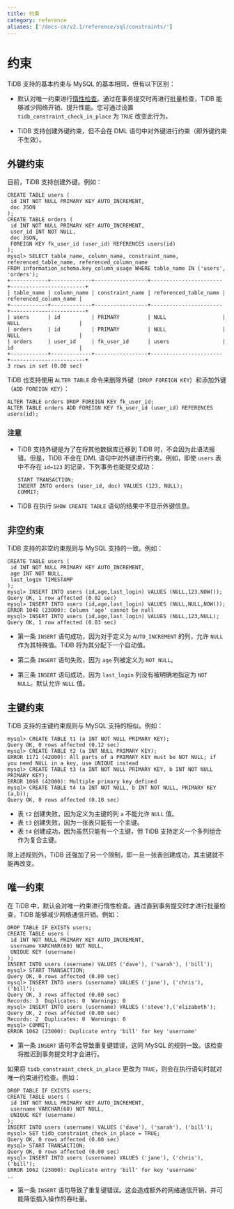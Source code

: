 ```yaml
---
title: 约束
category: reference
aliases: ['/docs-cn/v2.1/reference/sql/constraints/']
---
```


# 约束

TiDB 支持的基本约束与 MySQL 的基本相同，但有以下区别：

- 默认对唯一约束进行[惰性检查](/transaction-overview.md#事务的惰性检查)。通过在事务提交时再进行批量检查，TiDB 能够减少网络开销、提升性能。您可通过设置 `tidb_constraint_check_in_place` 为 `TRUE` 改变此行为。

- TiDB 支持创建外键约束，但不会在 DML 语句中对外键进行约束（即外键约束不生效）。

## 外键约束

目前，TiDB 支持创建外键。例如：

```
CREATE TABLE users (
 id INT NOT NULL PRIMARY KEY AUTO_INCREMENT,
 doc JSON
);
CREATE TABLE orders (
 id INT NOT NULL PRIMARY KEY AUTO_INCREMENT,
 user_id INT NOT NULL,
 doc JSON,
 FOREIGN KEY fk_user_id (user_id) REFERENCES users(id)
);
mysql> SELECT table_name, column_name, constraint_name, referenced_table_name, referenced_column_name
FROM information_schema.key_column_usage WHERE table_name IN ('users', 'orders');
+------------+-------------+-----------------+-----------------------+------------------------+
| table_name | column_name | constraint_name | referenced_table_name | referenced_column_name |
+------------+-------------+-----------------+-----------------------+------------------------+
| users      | id          | PRIMARY         | NULL                  | NULL                   |
| orders     | id          | PRIMARY         | NULL                  | NULL                   |
| orders     | user_id     | fk_user_id      | users                 | id                     |
+------------+-------------+-----------------+-----------------------+------------------------+
3 rows in set (0.00 sec)
```

TiDB 也支持使用 `ALTER TABLE` 命令来删除外键（`DROP FOREIGN KEY`）和添加外键（`ADD FOREIGN KEY`）：

```
ALTER TABLE orders DROP FOREIGN KEY fk_user_id;
ALTER TABLE orders ADD FOREIGN KEY fk_user_id (user_id) REFERENCES users(id);
```

### 注意

* TiDB 支持外键是为了在将其他数据库迁移到 TiDB 时，不会因为此语法报错。但是，TiDB 不会在 DML 语句中对外键进行约束。例如，即使 `users` 表中不存在 `id=123` 的记录，下列事务也能提交成功：

    ```
    START TRANSACTION;
    INSERT INTO orders (user_id, doc) VALUES (123, NULL);
    COMMIT;
    ```

* TiDB 在执行 `SHOW CREATE TABLE` 语句的结果中不显示外键信息。

## 非空约束

TiDB 支持的非空约束规则与 MySQL 支持的一致。例如：

```
CREATE TABLE users (
 id INT NOT NULL PRIMARY KEY AUTO_INCREMENT,
 age INT NOT NULL,
 last_login TIMESTAMP
);
mysql> INSERT INTO users (id,age,last_login) VALUES (NULL,123,NOW());
Query OK, 1 row affected (0.02 sec)
mysql> INSERT INTO users (id,age,last_login) VALUES (NULL,NULL,NOW());
ERROR 1048 (23000): Column 'age' cannot be null
mysql> INSERT INTO users (id,age,last_login) VALUES (NULL,123,NULL);
Query OK, 1 row affected (0.03 sec)
```

* 第一条 `INSERT` 语句成功，因为对于定义为 `AUTO_INCREMENT` 的列，允许 `NULL` 作为其特殊值。TiDB 将为其分配下一个自动值。

* 第二条 `INSERT` 语句失败，因为 `age` 列被定义为 `NOT NULL`。

* 第三条 `INSERT` 语句成功，因为 `last_login` 列没有被明确地指定为 `NOT NULL`。默认允许 `NULL` 值。

## 主键约束

TiDB 支持的主键约束规则与 MySQL 支持的相似。例如：

```
mysql> CREATE TABLE t1 (a INT NOT NULL PRIMARY KEY);
Query OK, 0 rows affected (0.12 sec)
mysql> CREATE TABLE t2 (a INT NULL PRIMARY KEY);
ERROR 1171 (42000): All parts of a PRIMARY KEY must be NOT NULL; if you need NULL in a key, use UNIQUE instead
mysql> CREATE TABLE t3 (a INT NOT NULL PRIMARY KEY, b INT NOT NULL PRIMARY KEY);
ERROR 1068 (42000): Multiple primary key defined
mysql> CREATE TABLE t4 (a INT NOT NULL, b INT NOT NULL, PRIMARY KEY (a,b));
Query OK, 0 rows affected (0.10 sec)
```

* 表 `t2` 创建失败，因为定义为主键的列 `a` 不能允许 `NULL` 值。
* 表 `t3` 创建失败，因为一张表只能有一个主键。
* 表 `t4` 创建成功，因为虽然只能有一个主键，但 TiDB 支持定义一个多列组合作为复合主键。

除上述规则外，TiDB 还强加了另一个限制，即一旦一张表创建成功，其主键就不能再改变。

## 唯一约束

在 TiDB 中，默认会对唯一约束进行惰性检查。通过直到事务提交时才进行批量检查，TiDB 能够减少网络通信开销。例如：

```
DROP TABLE IF EXISTS users;
CREATE TABLE users (
 id INT NOT NULL PRIMARY KEY AUTO_INCREMENT,
 username VARCHAR(60) NOT NULL,
 UNIQUE KEY (username)
);
INSERT INTO users (username) VALUES ('dave'), ('sarah'), ('bill');
mysql> START TRANSACTION;
Query OK, 0 rows affected (0.00 sec)
mysql> INSERT INTO users (username) VALUES ('jane'), ('chris'), ('bill');
Query OK, 3 rows affected (0.00 sec)
Records: 3  Duplicates: 0  Warnings: 0
mysql> INSERT INTO users (username) VALUES ('steve'),('elizabeth');
Query OK, 2 rows affected (0.00 sec)
Records: 2  Duplicates: 0  Warnings: 0
mysql> COMMIT;
ERROR 1062 (23000): Duplicate entry 'bill' for key 'username'
```

* 第一条 `INSERT` 语句不会导致重复键错误，这同 MySQL 的规则一致。该检查将推迟到事务提交时才会进行。

如果将 `tidb_constraint_check_in_place` 更改为 `TRUE`，则会在执行语句时就对唯一约束进行检查。例如：

```
DROP TABLE IF EXISTS users;
CREATE TABLE users (
 id INT NOT NULL PRIMARY KEY AUTO_INCREMENT,
 username VARCHAR(60) NOT NULL,
 UNIQUE KEY (username)
);
INSERT INTO users (username) VALUES ('dave'), ('sarah'), ('bill');
mysql> SET tidb_constraint_check_in_place = TRUE;
Query OK, 0 rows affected (0.00 sec)
mysql> START TRANSACTION;
Query OK, 0 rows affected (0.00 sec)
mysql> INSERT INTO users (username) VALUES ('jane'), ('chris'), ('bill');
ERROR 1062 (23000): Duplicate entry 'bill' for key 'username'
..
```

* 第一条 `INSERT` 语句导致了重复键错误。这会造成额外的网络通信开销，并可能降低插入操作的吞吐量。
